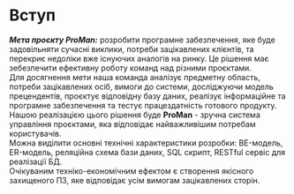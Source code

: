 # Вступ

**_Мета проєкту ProMan:_** розробити програмне забезпечення, яке буде задовільняти сучасні виклики, потреби зацікавлених клієнтів, та перекриє недоліки вже існуючих аналогів на ринку. Це рішення має зебезпечити ефективну роботу команд над різними проєктами.  
Для досягнення мети наша команда аналізує предметну область, потреби зацікавлених осіб, вимоги до системи, досліджуючи модель прецендентів, проєктує відповідну базу даних, реалізує інформаційне та програмне забезпечення та тестує працездатність готового продукту. Нашою реалізацією цього рішення буде **ProMan** - зручна система управління проєктами, яка відповідає найважливішим потребам користувачів.  
Можна виділити основні технічні характеристики розробки: BE-модель, ER-модель, реляційна схема бази даних, SQL скрипт, RESTful сервіс для реалізації БД.  
Очікуваним техніко-економічним ефектом є створення якісного захищеного ПЗ, яке відповідає усім вимогам зацікавлених сторін.
